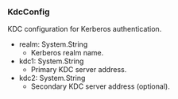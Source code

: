 ### KdcConfig
KDC configuration for Kerberos authentication.

- realm: System.String
  - Kerberos realm name.
- kdc1: System.String
  - Primary KDC server address.
- kdc2: System.String
  - Secondary KDC server address (optional).
